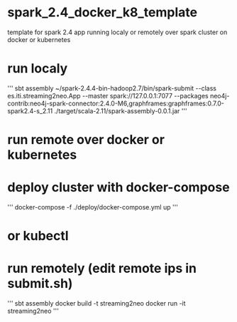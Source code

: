 # spark_2.4_docker_k8_template
template for spark 2.4 app running localy or remotely over spark cluster on docker or kubernetes

# run localy

'''
sbt assembly
~/spark-2.4.4-bin-hadoop2.7/bin/spark-submit  --class es.iti.streaming2neo.App  --master spark://127.0.0.1:7077  --packages neo4j-contrib:neo4j-spark-connector:2.4.0-M6,graphframes:graphframes:0.7.0-spark2.4-s_2.11  ./target/scala-2.11/spark-assembly-0.0.1.jar
'''


# run remote over docker or kubernetes

# deploy cluster with docker-compose 

'''
docker-compose -f ./deploy/docker-compose.yml up
'''

# or kubectl


# run remotely (edit remote ips in submit.sh)
'''
sbt assembly
docker build -t streaming2neo
docker run -it streaming2neo
'''



